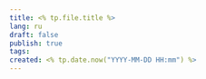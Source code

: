 ```yaml
---
title: <% tp.file.title %>
lang: ru
draft: false
publish: true
tags: 
created: <% tp.date.now("YYYY-MM-DD HH:mm") %>
---
```


